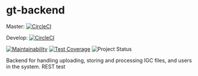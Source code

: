 # gt-backend

Master: [![CircleCI](https://circleci.com/gh/GlidingTracks/gt-backend/tree/master.svg?style=svg)](https://circleci.com/gh/GlidingTracks/gt-backend/tree/master)

Develop: [![CircleCI](https://circleci.com/gh/GlidingTracks/gt-backend/tree/develop.svg?style=svg)](https://circleci.com/gh/GlidingTracks/gt-backend/tree/develop)

[![Maintainability](https://api.codeclimate.com/v1/badges/1cc58af0530e82dedbed/maintainability)](https://codeclimate.com/github/GlidingTracks/gt-backend/maintainability)
[![Test Coverage](https://api.codeclimate.com/v1/badges/1cc58af0530e82dedbed/test_coverage)](https://codeclimate.com/github/GlidingTracks/gt-backend/test_coverage)
![Project Status](http://img.shields.io/badge/status-alpha-red.svg)

Backend for handling uploading, storing and processing IGC files, and users in the system. REST test
